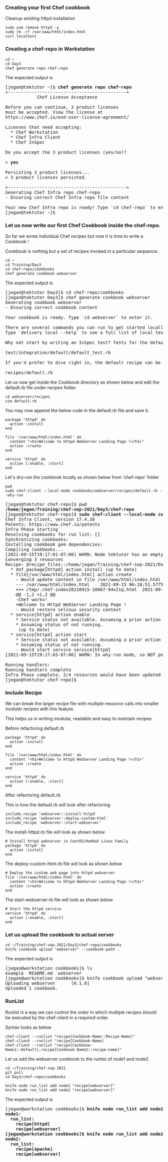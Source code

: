 ### Creating your first Chef cookbook

Cleanup existing httpd installation
```
sudo yum remove httpd -y
sudo rm -rf /var/www/html/index.html
curl localhost
```

### Creating a chef-repo in Workstation
```
cd ~
cd Day3
chef generate repo chef-repo
```
The expected output is

<pre>
[jegan@tektutor ~]$ <b>chef generate repo chef-repo</b>
+---------------------------------------------+
            Chef License Acceptance

Before you can continue, 3 product licenses
must be accepted. View the license at
https://www.chef.io/end-user-license-agreement/

Licenses that need accepting:
  * Chef Workstation
  * Chef Infra Client
  * Chef InSpec

Do you accept the 3 product licenses (yes/no)?

> <b>yes</b>

Persisting 3 product licenses...
✔ 3 product licenses persisted.

+---------------------------------------------+
Generating Chef Infra repo chef-repo
- Ensuring correct Chef Infra repo file content

Your new Chef Infra repo is ready! Type `cd chef-repo` to enter it.
[jegan@tektutor ~]$ 
</pre>

### Let us now write our first Chef Cookbook inside the chef-repo.

So far we wrote individual Chef recipes but now it is time to write a Cookbook !

Cookbook is nothing but a set of recipes invoked in a particular sequence.

```
cd ~
cd Training/Day3
cd chef-repo/cookbooks
chef generate cookbook webserver
```

The expected output is
<pre>
[jegan@tektutor Day3]$ cd chef-repo/cookbooks
[jegan@tektutor Day3]$ chef generate cookbook webserver
Generating cookbook webserver
- Ensuring correct cookbook content

Your cookbook is ready. Type `cd webserver` to enter it.

There are several commands you can run to get started locally developing and testing your cookbook.
Type `delivery local --help` to see a full list of local testing commands.

Why not start by writing an InSpec test? Tests for the default recipe are stored at:

test/integration/default/default_test.rb

If you'd prefer to dive right in, the default recipe can be found at:

recipes/default.rb
</pre>

Let us now get inside the Cookbook directory as shown below and edit the default.rb file under recipes folder.
```
cd webserver/recipes
vim default.rb
```

You may now append the below code in the default.rb file and save it.

```
package 'httpd' do
  action :install
end

file '/var/www/html/index.html' do
  content "<h1>Welcome to Httpd WebServer Landing Page !</h1>"
  action :create
end

service 'httpd' do
  action [:enable, :start]
end
```

Let's dry-run the cookbook locally as shown below from 'chef-repo' folder
```
pwd
sudo chef-client --local-mode cookbooks/webserver/recipes/default.rb --why-run
```
<pre>
[jegan@tektutor chef-repo]$ pwd
<b>/home/jegan/Training/chef-sep-2021/Day3/chef-repo</b>
[jegan@tektutor chef-repo]$ <b>sudo chef-client --local-mode cookbooks/webserver/recipes/default.rb --why-run</b>
Chef Infra Client, version 17.4.38
Patents: https://www.chef.io/patents
Infra Phase starting
Resolving cookbooks for run list: []
Synchronizing cookbooks:
Installing cookbook gem dependencies:
Compiling cookbooks...
[2021-09-15T19:17:01-07:00] WARN: Node tektutor has an empty run list.
Converging 3 resources
Recipe: @recipe_files::/home/jegan/Training/chef-sep-2021/Day3/chef-repo/cookbooks/webserver/recipes/default.rb
  * dnf_package[httpd] action install (up to date)
  * file[/var/www/html/index.html] action create
    - Would update content in file /var/www/html/index.html from 8e6d94 to c6f989
    --- /var/www/html/index.html	2021-09-15 06:18:51.577509829 -0700
    +++ /tmp/.chef-index20210915-10067-94x2iq.html	2021-09-15 19:17:03.767345377 -0700
    @@ -1,2 +1,2 @@
    -Chef works!
    +Welcome to Httpd WebServer Landing Page !
    - Would restore selinux security context
  * service[httpd] action enable
    * Service status not available. Assuming a prior action would have installed the service.
    * Assuming status of not running.
     (up to date)
  * service[httpd] action start
    * Service status not available. Assuming a prior action would have installed the service.
    * Assuming status of not running.
    - Would start service service[httpd]
[2021-09-15T19:17:03-07:00] WARN: In why-run mode, so NOT performing node save.

Running handlers:
Running handlers complete
Infra Phase complete, 2/4 resources would have been updated
[jegan@tektutor chef-repo]$ 
</pre>


### Include Recipe
We can break the larger recipe file with multiple resource calls into smaller moduler recipes with this feature.

This helps us in writing modular, readable and easy to maintain recipes.

Before refactoring default.rb
```
package 'httpd' do
  action :install
end

file '/var/www/html/index.html' do
  content "<h1>Welcome to Httpd WebServer Landing Page !</h1>"
  action :create
end

service 'httpd' do
  action [:enable, :start]
end
```

After refactoring default.rb

This is how the default.rb will look after refactoring
```
include_recipe 'webserver::install-httpd'
include_recipe 'webserver::deploy-custom-html'
include_recipe 'webserver::start-webserver'
```

The install-httpd.rb file will look as shown below
```
# Install httpd webserver in CentOS/RedHat Linux Family
package 'httpd' do
  action :install
end
```

The deploy-custom-html.rb file will look as shown below
```
# Deploy the custom web page into httpd webserver
file '/var/www/html/index.html' do
  content "<h1>Welcome to Httpd WebServer Landing Page !</h1>"
  action :create
end
```

The start-webserver.rb file will look as shown below
```
# Start the httpd service
service 'httpd' do
  action [:enable, :start]
end
```

### Let us upload the cookbook to actual server
```
cd ~/Training/chef-sep-2021/Day3/chef-repo/cookbooks
knife cookbook upload "webserver" --cookbook-path .
```

The expected output is
<pre>
[jegan@workstation cookbooks]$ ls
example  README.md  webserver
[jegan@workstation cookbooks]$ knife cookbook upload "webserver" --cookbook-path .
Uploading webserver      [0.1.0]
Uploaded 1 cookbook.
</pre>

### RunList
Runlist is a way we can control the order in which multiple recipes should be executed by the chef-client in a required order.

Syntax looks as below
```
chef-client --runlist "recipe[Cookbook-Name::Recipe-Name]"
chef-client --runlist "recipe[Cookbook-Name]
chef-client --runlist "recipe[Cookbane-Name1::default],recipe[Cookbook-Name2::recipe-name]"
```

Let us add the webserver cookbook to the runlist of node1 and node2
```
cd ~/Training/chef-sep-2021
git pull
cd Day3/chef-repo/cookbooks

knife node run_list add node1 "recipe[webserver]"
knife node run_list add node2 "recipe[webserver]"
```

The expected output is
<pre>
[jegan@workstation cookbooks]$<b> knife node run_list add node1 "recipe[webserver]" <b>
node1:
  run_list:
    recipe[httpd]
    recipe[webserver]
[jegan@workstation cookbooks]$ knife node run_list add node2 "recipe[webserver]"
node2:
  run_list:
    recipe[apache]
    recipe[webserver]
</pre>
